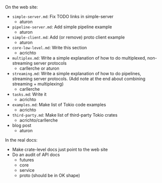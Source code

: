 On the web site:

- `simple-server.md`: Fix TODO links in simple-server
  - aturon
- `pipeline-server.md`: Add simple pipeline example
  - aturon
- `simple-client.md`: Add (or remove) proto client example
  - aturon
- `core-low-level.md`: Write this section
  - acrichto
- `multiplex.md`: Write a simple explanation of how to do multiplexed, non-streaming server protocols
  - carllerche or aturon
- `streaming.md`: Write a simple explanation of how to do pipelines, streaming server protocols. (Add note at the end about combining streaming + multiplexing)
  - carllerche
- `tasks.md`: Write it
  - acrichto
- `examples.md`: Make list of Tokio code examples
  - acrichto
- `third-party.md`: Make list of third-party Tokio crates
  - acrichto/carllerche
- blog post
  - aturon

In the real docs:

- Make crate-level docs just point to the web site
- Do an audit of API docs
  - futures
  - core
  - service
  - proto (should be in OK shape)

